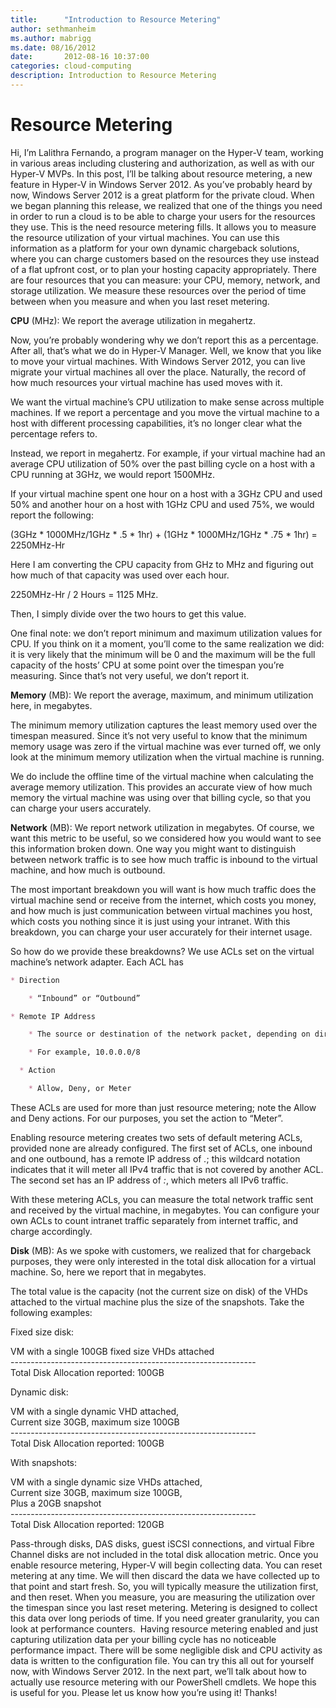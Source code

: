 ```yaml
---
title:      "Introduction to Resource Metering"
author: sethmanheim
ms.author: mabrigg
ms.date: 08/16/2012
date:       2012-08-16 10:37:00
categories: cloud-computing
description: Introduction to Resource Metering
---
```

# Resource Metering

Hi, I’m Lalithra Fernando, a program manager on the Hyper-V team, working in various areas including clustering and authorization, as well as with our Hyper-V MVPs. In this post, I’ll be talking about resource metering, a new feature in Hyper-V in Windows Server 2012. As you’ve probably heard by now, Windows Server 2012 is a great platform for the private cloud. When we began planning this release, we realized that one of the things you need in order to run a cloud is to be able to charge your users for the resources they use. This is the need resource metering fills. It allows you to measure the resource utilization of your virtual machines. You can use this information as a platform for your own dynamic chargeback solutions, where you can charge customers based on the resources they use instead of a flat upfront cost, or to plan your hosting capacity appropriately. There are four resources that you can measure: your CPU, memory, network, and storage utilization. We measure these resources over the period of time between when you measure and when you last reset metering. 

**CPU** (MHz): We report the average utilization in megahertz.

Now, you’re probably wondering why we don’t report this as a percentage. After all, that’s what we do in Hyper-V Manager. Well, we know that you like to move your virtual machines. With Windows Server 2012, you can live migrate your virtual machines all over the place. Naturally, the record of how much resources your virtual machine has used moves with it.

We want the virtual machine’s CPU utilization to make sense across multiple machines. If we report a percentage and you move the virtual machine to a host with different processing capabilities, it’s no longer clear what the percentage refers to.

Instead, we report in megahertz. For example, if your virtual machine had an average CPU utilization of 50% over the past billing cycle on a host with a CPU running at 3GHz, we would report 1500MHz.

If your virtual machine spent one hour on a host with a 3GHz CPU and used 50% and another hour on a host with 1GHz CPU and used 75%, we would report the following:

(3GHz * 1000MHz/1GHz * .5 * 1hr) + (1GHz * 1000MHz/1GHz * .75 * 1hr) = 2250MHz-Hr

Here I am converting the CPU capacity from GHz to MHz and figuring out how much of that capacity was used over each hour.

2250MHz-Hr / 2 Hours = 1125 MHz.

Then, I simply divide over the two hours to get this value.

One final note: we don’t report minimum and maximum utilization values for CPU. If you think on it a moment, you’ll come to the same realization we did: it is very likely that the minimum will be 0 and the maximum will be the full capacity of the hosts’ CPU at some point over the timespan you’re measuring. Since that’s not very useful, we don’t report it.

**Memory** (MB): We report the average, maximum, and minimum utilization here, in megabytes.

The minimum memory utilization captures the least memory used over the timespan measured. Since it’s not very useful to know that the minimum memory usage was zero if the virtual machine was ever turned off, we only look at the minimum memory utilization when the virtual machine is running.

We do include the offline time of the virtual machine when calculating the average memory utilization. This provides an accurate view of how much memory the virtual machine was using over that billing cycle, so that you can charge your users accurately.

**Network** (MB): We report network utilization in megabytes. Of course, we want this metric to be useful, so we considered how you would want to see this information broken down. One way you might want to distinguish between network traffic is to see how much traffic is inbound to the virtual machine, and how much is outbound.

The most important breakdown you will want is how much traffic does the virtual machine send or receive from the internet, which costs you money, and how much is just communication between virtual machines you host, which costs you nothing since it is just using your intranet. With this breakdown, you can charge your user accurately for their internet usage.

So how do we provide these breakdowns? We use ACLs set on the virtual machine’s network adapter. Each ACL has

```markdown
* Direction

    * “Inbound” or “Outbound”

* Remote IP Address

    * The source or destination of the network packet, depending on direction

    * For example, 10.0.0.0/8

  * Action

    * Allow, Deny, or Meter
```

These ACLs are used for more than just resource metering; note the Allow and Deny actions. For our purposes, you set the action to “Meter”.

Enabling resource metering creates two sets of default metering ACLs, provided none are already configured. The first set of ACLs, one inbound and one outbound, has a remote IP address of *.*; this wildcard notation indicates that it will meter all IPv4 traffic that is not covered by another ACL. The second set has an IP address of *:*, which meters all IPv6 traffic.

With these metering ACLs, you can measure the total network traffic sent and received by the virtual machine, in megabytes. You can configure your own ACLs to count intranet traffic separately from internet traffic, and charge accordingly.

**Disk** (MB): As we spoke with customers, we realized that for chargeback purposes, they were only interested in the total disk allocation for a virtual machine. So, here we report that in megabytes.

The total value is the capacity (not the current size on disk) of the VHDs attached to the virtual machine plus the size of the snapshots. Take the following examples:

Fixed size disk: 

VM with a single 100GB fixed size VHDs attached  
\-------------------------------------------------------------  
Total Disk Allocation reported: 100GB

Dynamic disk:

  
VM with a single dynamic VHD attached,   
Current size 30GB, maximum size 100GB  
\-------------------------------------------------------------  
Total Disk Allocation reported: 100GB

With snapshots:

  
VM with a single dynamic size VHDs attached,  
Current size 30GB, maximum size 100GB,  
Plus a 20GB snapshot  
\-------------------------------------------------------------  
Total Disk Allocation reported: 120GB

Pass-through disks, DAS disks, guest iSCSI connections, and virtual Fibre Channel disks are not included in the total disk allocation metric. Once you enable resource metering, Hyper-V will begin collecting data. You can reset metering at any time. We will then discard the data we have collected up to that point and start fresh. So, you will typically measure the utilization first, and then reset. When you measure, you are measuring the utilization over the timespan since you last reset metering. Metering is designed to collect this data over long periods of time. If you need greater granularity, you can look at performance counters.  Having resource metering enabled and just capturing utilization data per your billing cycle has no noticeable performance impact. There will be some negligible disk and CPU activity as data is written to the configuration file. You can try this all out for yourself now, with Windows Server 2012. In the next part, we’ll talk about how to actually use resource metering with our PowerShell cmdlets. We hope this is useful for you. Please let us know how you’re using it! Thanks!
